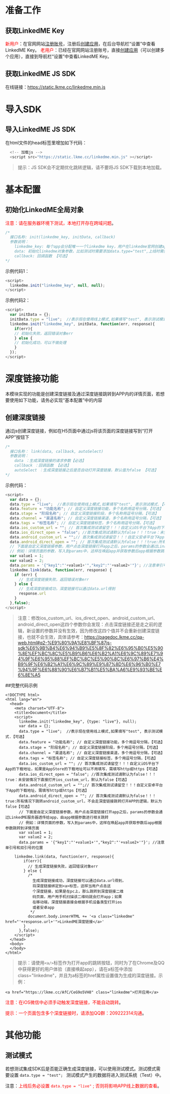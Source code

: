 # 准备工作
## 获取LinkedME Key
<font color="red">新用户</font>：在官网网站[注册账号](https://www.linkedme.cc/dashboard/index.html#/access/signup)，注册后[创建应用](https://www.linkedme.cc/dashboard/index.html#/app/aplt/create)，在后台导航栏“设置”中查看LinkedME Key。
<font color="red">老用户</font>：已经在官网网站注册账号，直接[创建应用](https://www.linkedme.cc/dashboard/index.html#/app/aplt/create)（可以创建多个应用），直接到导航栏“设置”中查看LinkedME Key。

## 获取LinkedME JS SDK
在线链接：https://static.lkme.cc/linkedme.min.js


# 导入SDK
## 导入LinkedME JS SDK

在html文件的head标签里增加如下代码：

```js
  <!-- 加载js -->
  <script src="https://static.lkme.cc/linkedme.min.js" ></script>
```
> 提示：JS SDK会不定期优化跳转逻辑，请不要将JS SDK下载到本地加载。

# 基本配置
## 初始化LinkedME全局对象
<font color="red">注意：请在服务器环境下测试，本地打开存在跨域问题</font>。

```js	
/* 
  接口名称: init(linkedme_key, initData, callback)
  参数说明：
    linkedme_key: 每个app会分配唯一一个linkedme key，用户在linkedme官网创建app之后可以在设置菜单里面找到linkedme_key 【必选】
    data: 初始化linkedme对象参数，比如测试时需要添加data.type="test",上线时需要修改为"live",如果传null,默认为"live" 【可选】
    callback: 回调函数 【可选】
*/
```

示例代码1：

```js
<script>
  linkedme.init("linkedme_key", null, null);
</script>
```

示例代码2：

```js
<script>
  var initData = {};
  initData.type = "live";  //表示现在使用线上模式,如果填写"test", 表示测试模式.
  linkedme.init("linkedme_key", initData, function(err, response){
    if(err){
    // 初始化失败，返回错误对象err
    } else {
    // 初始化成功，可以不做处理
    }
  });
</script>
```


# 深度链接功能
本模块实现的功能是创建深度链接及通过深度链接跳转到APP内的详情页面，若想要使用如下功能，请务必实现“基本配置”中的内容

## 创建深度链接
通过js创建深度链接，例如在H5页面中通过js将该页面的深度链接写到“打开APP”按钮下

```js
/* 
  接口名称： link(data, callback, autoSelect)
  参数说明：
    data ：生成深度链接的请求参数【必选】
    callback ：回调函数 【必选】
    autoSelect ：生成深度链接之后是否自动打开深度链接，默认值为false 【可选】
*/
```

示例代码：

```js
<script>
  var data = {};
  data.type = "live";  //表示现在使用线上模式,如果填写"test", 表示测试模式.【可选】
  data.feature = "功能名称"; // 自定义深度链接功能，多个名称用逗号分隔，【可选】
  data.stage = "阶段名称"; // 自定义深度链接阶段，多个名称用逗号分隔，【可选】
  data.channel = "渠道名称"; // 自定义深度链接渠道，多个名称用逗号分隔，【可选】
  data.tags = "标签名称"; // 自定义深度链接标签，多个名称用逗号分隔，【可选】
  data.ios_custom_url = ""; // 首次集成测试请留空！！！自定义iOS平台下App的下载地址，如果是AppStore的下载地址可以不用填写，需填写http或https【可选】
  data.ios_direct_open = "false"; //首次集成测试请默认为false！！！true：未安装情况下直接打开ios_custom_url，默认为false【可选】
  data.android_custom_url = "";// 首次集成测试请留空！！！自定义安卓平台下App的下载地址，需填写http或https【可选】
  data.android_direct_open = ""; // 首次集成测试请默认为false！！！true:所有情况下跳转android_custom_url，不会走深度链接跳转打开APP的逻辑，默认为false【可选】
  // 下面是自定义深度链接参数，用户点击深度链接打开app之后，params的参数会通过LinkedME服务器透传给app，由app根据参数进行相关跳转
  // 例如：详情页面的参数，写入到params中，这样在唤起app并获取参数后app根据参数跳转到详情页面
  var value1 = 1;
  var value2 = 2;
  data.params = '{"key1":"'+value1+'","key2":"'+value2+'"}'; //注意单引号和双引号的位置
  linkedme.link(data, function(err, response) {
    if (err) {
      // 生成深度链接失败，返回错误对象err
    } else {
      // 生成深度链接成功，深度链接可以通过data.url得到
      response.url
    }
  },false);
</script>
```
> 注意：修改ios_custom_url、ios_direct_open、android_custom_url、android_direct_open这四个参数你会发现：点击深度链接还是走之前的逻辑，新设置的参数并没有生效，因为修改这四个值并不会重新创建深度链接，也就不会生效，具体请参考：https://pagedoc.lkme.cc/qa-web.html#q2-%E9%80%9A%E8%BF%87js-sdk%E6%9B%B4%E6%94%B9%E5%8F%82%E6%95%B0%E5%90%8E%EF%BC%8C%E5%B9%B6%E6%B2%A1%E6%9C%89%E7%94%9F%E6%95%88%EF%BC%8C%E5%90%8C%E6%97%B6%E4%B9%9F%E6%B2%A1%E6%9C%89%E9%87%8D%E6%96%B0%E7%94%9F%E6%88%90%E6%B7%B1%E5%BA%A6%E9%93%BE%E6%8E%A5

##完整代码示例

```
<!DOCTYPE html>
<html lang="en">
  <head>
    <meta charset="UTF-8">
    <title>Document</title>
    <script>
      linkedme.init("linkedme_key", {type: "live"}, null);
      var data = {};
      data.type = "live";  //表示现在使用线上模式,如果填写"test", 表示测试模式.【可选】
      data.feature = "功能名称"; // 自定义深度链接功能，多个用逗号分隔，【可选】
      data.stage = "阶段名称"; // 自定义深度链接阶段，多个用逗号分隔，【可选】
      data.channel = "渠道名称"; // 自定义深度链接渠道，多个用逗号分隔，【可选】
      data.tags = "标签名称"; // 自定义深度链接标签，多个用逗号分隔，【可选】
      data.ios_custom_url = ""; // 首次集成测试请留空！！！自定义iOS平台下App的下载地址，如果是AppStore的下载地址可以不用填写，需填写http或https【可选】
      data.ios_direct_open = "false"; //首次集成测试请默认为false！！！true：未安装情况下直接打开ios_custom_url，默认为false【可选】
      data.android_custom_url = "";// 首次集成测试请留空！！！自定义安卓平台下App的下载地址，需填写http或https【可选】
      data.android_direct_open = ""; // 首次集成测试请默认为false！！！true:所有情况下跳转android_custom_url，不会走深度链接跳转打开APP的逻辑，默认为false【可选】
      // 下面是自定义深度链接参数，用户点击深度链接打开app之后，params的参数会通过LinkedME服务器透传给app，由app根据参数进行相关跳转
      // 例如：详情页面的参数，写入到params中，这样在唤起app并获取参数后app根据参数跳转到详情页面
      var value1 = 1;
      var value2 = 2;
      data.params = '{"key1":"'+value1+'","key2":"'+value2+'"}'; //注意单引号和双引号的位置

	linkedme.link(data, function(err, response){
        if(err){
          // 生成深度链接失败，返回错误对象err
        } else {
          /* 
            生成深度链接成功，深度链接可以通过data.url得到，
            将深度链接绑定到<a>标签，这样当用户点击这
            个深度链接，如果是在pc上，那么跳转到深度链接二维
            码页面，用户用手机扫描该二维码就会打开app；如果
            在移动端，深度链接直接会根据手机设备类型打开ios
            或者安卓app 
           */
          document.body.innerHTML += '<a class="linkedme" href="'+response.url+'">LinkedME深度链接</a>'
        }
      },false);
    </script>
  </head>
  <body>
  </body>
</html>
```
> 提示：请使用`<a/>`标签作为打开app的跳转按钮，同时为了在Chrome及QQ中获得更好的用户体验（直接唤起app），请在a标签中添加class="linkedme"，并且为a标签的href属性设置值为生成的深度链接。示例：  
```
<a href="https://lkme.cc/AfC/CeG9o5VH8" class="linkedme">打开应用</a>
```

<font color="red">注意：在iOS微信中必须手动触发深度链接，不能自动跳转</font>。

<font color="red">提示：一个页面包含多个深度链接时，请添加QQ群：209222314沟通</font>。

# 其他功能
## 测试模式
若想测试集成SDK后是否能正确生成深度链接，可以使用测试模式。测试模式需要设置 `data.type = "test"; ` 测试模式产生的数据将进入测试系统（Test）中。


注意：<font color="red">上线后务必设置  `data.type = "live"` ;   否则将影响APP线上数据的查看</font>。






